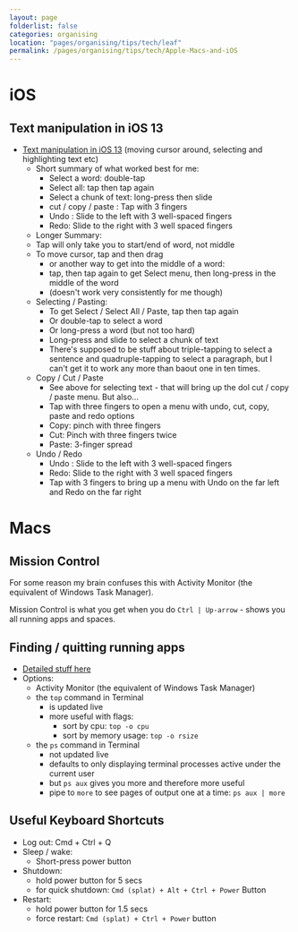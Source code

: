 ```yaml
---
layout: page
folderlist: false
categories: organising 
location: "pages/organising/tips/tech/leaf"
permalink: /pages/organising/tips/tech/Apple-Macs-and-iOS
---
```


# iOS

## Text manipulation in iOS 13

- [Text manipulation in iOS 13](https://ios.gadgethacks.com/how-to/ios-13-changes-way-you-navigate-edit-text-heres-place-cursor-make-selections-perform-edits-more-0203292/) (moving cursor around, selecting and highlighting text etc)
    - Short summary of what worked best for me:
        - Select a word: double-tap
        - Select all: tap then tap again
        - Select a chunk of text: long-press then slide
        - cut / copy / paste : Tap with 3 fingers
        - Undo : Slide to the left with 3 well-spaced fingers
        - Redo: Slide to the right with 3 well spaced fingers
    - Longer Summary:
    - Tap will only take you to start/end of word, not middle
    - To move cursor, tap and then drag
        - or another way to get into the middle of a word:
        - tap, then tap again to get Select menu, then long-press in the middle of the word
        - (doesn't work very consistently for me though)
    - Selecting / Pasting: 
        - To get Select / Select All / Paste, tap then tap again
        - Or double-tap to select a word
        - Or long-press a word (but not too hard)
        - Long-press and slide to select a chunk of text
        - There's supposed to be stuff about triple-tapping to select a sentence and quadruple-tapping to select a paragraph, but I can't get it to work any more than baout one in ten times.
    - Copy / Cut / Paste
        - See above for selecting text - that will bring up the dol cut / copy / paste menu. But also...
        - Tap with three fingers to open a menu with undo, cut, copy, paste and redo options
        - Copy: pinch with three fingers
        - Cut: Pinch with three fingers twice
        - Paste: 3-finger spread
    - Undo / Redo
        - Undo : Slide to the left with 3 well-spaced fingers
        - Redo: Slide to the right with 3 well spaced fingers
        - Tap with 3 fingers to bring up a menu with Undo on the far left and Redo on the far right


# Macs

## Mission Control

For some reason my brain confuses this with Activity Monitor (the equivalent of Windows Task Manager).

Mission Control is what you get when you do `Ctrl | Up-arrow` - shows you all running apps and spaces.

## Finding / quitting running apps 

- [Detailed stuff here](http://osxdaily.com/2013/05/17/see-all-running-apps-mac-os-x/)
- Options:
    - Activity Monitor (the equivalent of Windows Task Manager)
    - the `top` command in Terminal
        - is updated live
        - more useful with flags:
            - sort by cpu: `top -o cpu`
            - sort by memory usage: `top -o rsize`
    - the `ps` command in Terminal
        - not updated live
        - defaults to only displaying terminal processes active under the current user
        - but `ps aux` gives you more and therefore more useful
        - pipe to `more` to see pages of output one at a time: `ps aux | more`

## Useful Keyboard Shortcuts

- Log out: Cmd + Ctrl + Q
- Sleep / wake:
    - Short-press power button
- Shutdown: 
    - hold power button for 5 secs
    - for quick shutdown: `Cmd (splat) + Alt + Ctrl + Power` Button
- Restart:
    - hold power button for 1.5 secs
    - force restart: `Cmd (splat) + Ctrl + Power` button
